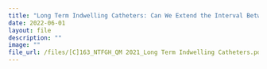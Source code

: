 ```yaml
---
title: "Long Term Indwelling Catheters: Can We Extend the Interval Between Changes?"
date: 2022-06-01
layout: file
description: ""
image: ""
file_url: /files/[C]163_NTFGH_QM 2021_Long Term Indwelling Catheters.pdf
---
```

